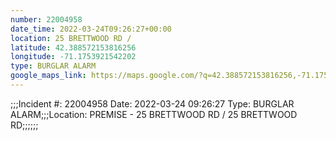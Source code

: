 ```yaml
---
number: 22004958
date_time: 2022-03-24T09:26:27+00:00
location: 25 BRETTWOOD RD / 
latitude: 42.388572153816256
longitude: -71.1753921542202
type: BURGLAR ALARM
google_maps_link: https://maps.google.com/?q=42.388572153816256,-71.1753921542202
---
```


;;;Incident #: 22004958  Date: 2022-03-24 09:26:27  Type: BURGLAR ALARM;;;Location: PREMISE - 25 BRETTWOOD RD / 25 BRETTWOOD RD;;;;;;
